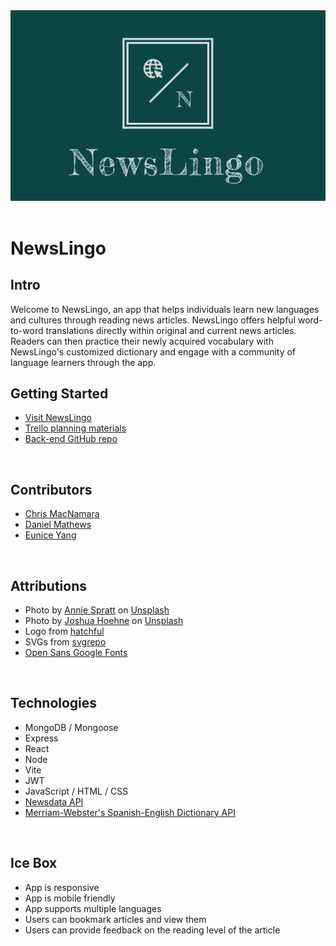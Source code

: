 <img src= "./public/logo.png" >
<br />
<br />

# NewsLingo

## Intro
Welcome to NewsLingo, an app that helps individuals learn new languages and cultures through reading news articles. NewsLingo offers helpful word-to-word translations directly within original and current news articles. Readers can then practice their newly acquired vocabulary with NewsLingo's customized dictionary and engage with a community of language learners through the app.
<br />

## Getting Started
- [Visit NewsLingo](https://news-lingo.netlify.app)
- [Trello planning materials](https://trello.com/b/4fmqWiGf/newslingo)
- [Back-end GitHub repo](https://github.com/cmacnamara/newsLingo-back-end)
<br />

## Contributors
- [Chris MacNamara](https://github.com/cmacnamara)
- [Daniel Mathews](https://github.com/ofshvmin)
- [Eunice Yang](https://github.com/eunicey)
<br />

## Attributions
- Photo by [Annie Spratt](https://unsplash.com/@anniespratt?utm_source=unsplash&utm_medium=referral&utm_content=creditCopyText) on [Unsplash](https://unsplash.com/photos/4-4WPFLVhAY?utm_source=unsplash&utm_medium=referral&utm_content=creditCopyText)
- Photo by [Joshua Hoehne](https://unsplash.com/@mrthetrain?utm_source=unsplash&utm_medium=referral&utm_content=creditCopyText) on [Unsplash](https://unsplash.com/photos/YPgTovTiUv4?utm_source=unsplash&utm_medium=referral&utm_content=creditCopyText)
- Logo from [hatchful](https://www.shopify.com/tools/logo-maker)
- SVGs from [svgrepo](https://www.svgrepo.com/)
- [Open Sans Google Fonts](https://fonts.google.com/?query=open+sans)
<br />

## Technologies
- MongoDB / Mongoose
- Express
- React
- Node
- Vite
- JWT
- JavaScript / HTML / CSS
- [Newsdata API](https://newsdata.io/)
- [Merriam-Webster's Spanish-English Dictionary API](https://dictionaryapi.com/products/api-spanish-dictionary)
<br />

## Ice Box
- App is responsive
- App is mobile friendly
- App supports multiple languages
- Users can bookmark articles and view them
- Users can provide feedback on the reading level of the article
